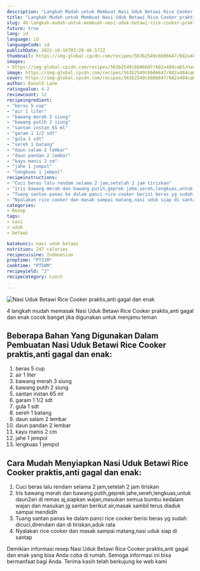 ```yaml
---
description: "Langkah Mudah untuk Membuat Nasi Uduk Betawi Rice Cooker praktis,anti gagal dan enak Anti Gagal"
title: "Langkah Mudah untuk Membuat Nasi Uduk Betawi Rice Cooker praktis,anti gagal dan enak Anti Gagal"
slug: 46-langkah-mudah-untuk-membuat-nasi-uduk-betawi-rice-cooker-praktis-anti-gagal-dan-enak-anti-gagal
future: true
lang: id
language: id
languageCode: id
publishDate: 2021-10-16T03:28:46.572Z 
thumbnail: https://img-global.cpcdn.com/recipes/563b2549cbb06647/682x484cq65/nasi-uduk-betawi-rice-cooker-praktisanti-gagal-dan-enak-foto-resep-utama.png
images:
- https://img-global.cpcdn.com/recipes/563b2549cbb06647/682x484cq65/nasi-uduk-betawi-rice-cooker-praktisanti-gagal-dan-enak-foto-resep-utama.png
image: https://img-global.cpcdn.com/recipes/563b2549cbb06647/682x484cq65/nasi-uduk-betawi-rice-cooker-praktisanti-gagal-dan-enak-foto-resep-utama.png
cover: https://img-global.cpcdn.com/recipes/563b2549cbb06647/682x484cq65/nasi-uduk-betawi-rice-cooker-praktisanti-gagal-dan-enak-foto-resep-utama.png
author: Donald Lane
ratingvalue: 4.2
reviewcount: 12
recipeingredient:
- "beras 5 cup"
- "air 1 liter"
- "bawang merah 3 siung"
- "bawang putih 2 siung"
- "santan instan 65 ml"
- "garam 1 1/2 sdt"
- "gula 1 sdt"
- "sereh 1 batang"
- "daun salam 2 lembar"
- "daun pandan 2 lembar"
- "kayu manis 2 cm"
- "jahe 1 jempol"
- "lengkuas 1 jempol"
recipeinstructions:
- "Cuci beras lalu rendam selama 2 jam,setelah 2 jam tiriskan"
- "Iris bawang merah dan bawang putih,geprek jahe,sereh,lengkuas,untuk daun2an di remas aj,siapkan wajan,masukan semua bumbu kedalam wajan dan masukan jg santan berikut air,masak sambil terus diaduk sampai mendidih"
- "Tuang santan panas ke dalam panci rice cooker berisi beras yg sudah dicuci,direndam dan di tiriskan,aduk rata"
- "Nyalakan rice cooker dan masak sampai matang,nasi uduk siap di santap"
categories:
- Resep
tags:
- nasi
- uduk
- betawi

katakunci: nasi uduk betawi 
nutrition: 247 calories
recipecuisine: Indonesian
preptime: "PT31M"
cooktime: "PT50M"
recipeyield: "2"
recipecategory: Lunch
. 
---
```



![Nasi Uduk Betawi Rice Cooker praktis,anti gagal dan enak](https://img-global.cpcdn.com/recipes/563b2549cbb06647/682x484cq65/nasi-uduk-betawi-rice-cooker-praktisanti-gagal-dan-enak-foto-resep-utama.png)

4 langkah mudah memasak  Nasi Uduk Betawi Rice Cooker praktis,anti gagal dan enak cocok banget jika digunakan untuk menjamu teman

<!--inarticleads1-->

## Beberapa Bahan Yang Digunakan Dalam Pembuatan Nasi Uduk Betawi Rice Cooker praktis,anti gagal dan enak:

1. beras 5 cup
1. air 1 liter
1. bawang merah 3 siung
1. bawang putih 2 siung
1. santan instan 65 ml
1. garam 1 1/2 sdt
1. gula 1 sdt
1. sereh 1 batang
1. daun salam 2 lembar
1. daun pandan 2 lembar
1. kayu manis 2 cm
1. jahe 1 jempol
1. lengkuas 1 jempol



<!--inarticleads2-->

## Cara Mudah Menyiapkan Nasi Uduk Betawi Rice Cooker praktis,anti gagal dan enak:

1. Cuci beras lalu rendam selama 2 jam,setelah 2 jam tiriskan
1. Iris bawang merah dan bawang putih,geprek jahe,sereh,lengkuas,untuk daun2an di remas aj,siapkan wajan,masukan semua bumbu kedalam wajan dan masukan jg santan berikut air,masak sambil terus diaduk sampai mendidih
1. Tuang santan panas ke dalam panci rice cooker berisi beras yg sudah dicuci,direndam dan di tiriskan,aduk rata
1. Nyalakan rice cooker dan masak sampai matang,nasi uduk siap di santap




Demikian informasi  resep Nasi Uduk Betawi Rice Cooker praktis,anti gagal dan enak   yang bisa Anda coba di rumah. Semoga informasi ini bisa bermanfaat bagi Anda. Terima kasih telah berkujung ke web kami
